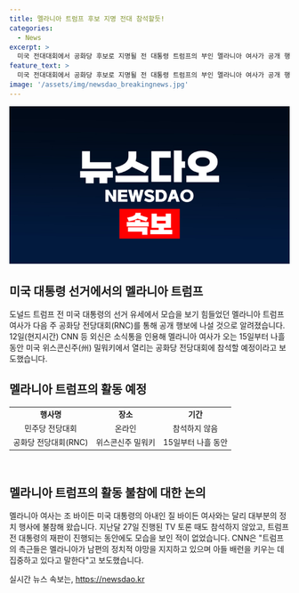 ```yaml
---
title: 멜라니아 트럼프 후보 지명 전대 참석할듯!
categories:
  - News
excerpt: >
  미국 전대대회에서 공화당 후보로 지명될 전 대통령 트럼프의 부인 멜라니아 여사가 공개 행보를 시작할 예정이다. 멜라니아 여사는 대부분의 정치 행사를 불참해왔지만, 이번 전당대회에 참석할 예정으로 전해졌다. 그녀가 지원 연설을 할지는 불분명하며, 트럼프의 측근들은 그녀가 남편의 정치적 야망을 지지하고 아들을 키우는 데 집중하고 있다고 말했다.
feature_text: >
  미국 전대대회에서 공화당 후보로 지명될 전 대통령 트럼프의 부인 멜라니아 여사가 공개 행보를 시작할 예정이다. 멜라니아 여사는 대부분의 정치 행사를 불참해왔지만, 이번 전당대회에 참석할 예정으로 전해졌다. 그녀가 지원 연설을 할지는 불분명하며, 트럼프의 측근들은 그녀가 남편의 정치적 야망을 지지하고 아들을 키우는 데 집중하고 있다고 말했다.
image: '/assets/img/newsdao_breakingnews.jpg'
---
```


<p><img src="/assets/img/newsdao_breakingnews.jpg" alt="pcversion 속보" /></p>

<h2 data-ke-size="size26">미국 대통령 선거에서의 멜라니아 트럼프</h2>

<p data-ke-size="size16">도널드 트럼프 전 미국 대통령의 선거 유세에서 모습을 보기 힘들었던 멜라니아 트럼프 여사가 다음 주 공화당 전당대회(RNC)를 통해 공개 행보에 나설 것으로 알려졌습니다. 12일(현지시간) CNN 등 외신은 소식통을 인용해 멜라니아 여사가 오는 15일부터 나흘 동안 미국 위스콘신주(州) 밀워키에서 열리는 공화당 전당대회에 참석할 예정이라고 보도했습니다.</p>

<h2 data-ke-size="size26">멜라니아 트럼프의 활동 예정</h2>

<table>
  <tr>
    <td style="text-align: center; height: 17px;"><b>행사명</b></td>
    <td style="text-align: center; height: 17px;"><b>장소</b></td>
    <td style="text-align: center; height: 17px;"><b>기간</b></td>
  </tr>
  <tr>
    <td style="text-align: center;">민주당 전당대회</td>
    <td style="text-align: center;">온라인</td>
    <td style="text-align: center;">참석하지 않음</td>
  </tr>
  <tr>
    <td style="text-align: center;">공화당 전당대회(RNC)</td>
    <td style="text-align: center;">위스콘신주 밀워키</td>
    <td style="text-align: center;">15일부터 나흘 동안</td>
  </tr>
</table>

<p data-ke-size="size16">&nbsp;</p>

<h2 data-ke-size="size26">멜라니아 트럼프의 활동 불참에 대한 논의</h2>

<p data-ke-size="size16">멜라니아 여사는 조 바이든 미국 대통령의 아내인 질 바이든 여사와는 달리 대부분의 정치 행사에 불참해 왔습니다. 지난달 27일 진행된 TV 토론 때도 참석하지 않았고, 트럼프 전 대통령의 재판이 진행되는 동안에도 모습을 보인 적이 없었습니다. CNN은 "트럼프의 측근들은 멜라니아가 남편의 정치적 야망을 지지하고 있으며 아들 배런을 키우는 데 집중하고 있다고 말한다"고 보도했습니다.</p>
실시간 뉴스 속보는, <a href="https://newsdao.kr" rel="dofollow">https://newsdao.kr</a>


